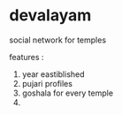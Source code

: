 # devalayam
social network for temples


features :
1) year eastiblished
2) pujari profiles
3) goshala for every temple
4) 
